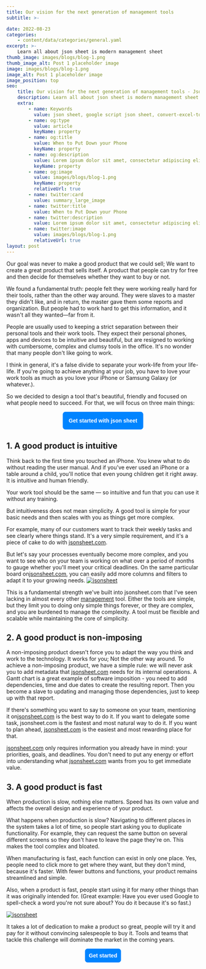 ```yaml
---
title: Our vision for the next generation of management tools
subtitle: >-

date: 2022-08-23
categories:
    - content/data/categories/general.yaml
excerpt: >-
    Learn all about json sheet is modern management sheet
thumb_image: images/blogs/blog-1.png
thumb_image_alt: Post 1 placeholder image
image: images/blogs/blog-1.png
image_alt: Post 1 placeholder image
image_position: top
seo:
    title: Our vision for the next generation of management tools - Json Sheet
    description: Learn all about json sheet is modern management sheet
    extra:
        - name: Keywords
          value: json sheet, google script json sheet, convert-excel-to-json sheet, json sheet js, google sheet to json, sheets json api, google sheet json api, json sheet builder,  json to sheet custom header, google sheet to json, json to google sheets
        - name: og:type
          value: article
          keyName: property
        - name: og:title
          value: When to Put Down your Phone
          keyName: property
        - name: og:description
          value: Lorem ipsum dolor sit amet, consectetur adipiscing elit
          keyName: property
        - name: og:image
          value: images/blogs/blog-1.png
          keyName: property
          relativeUrl: true
        - name: twitter:card
          value: summary_large_image
        - name: twitter:title
          value: When to Put Down your Phone
        - name: twitter:description
          value: Lorem ipsum dolor sit amet, consectetur adipiscing elit
        - name: twitter:image
          value: images/blogs/blog-1.png
          relativeUrl: true
layout: post
---
```


Our goal was never to make a good product that we could sell; We want to create a great product that sells itself. A product that people can try for free and then decide for themselves whether they want to buy or not.

We found a fundamental truth: people felt they were working really hard for their tools, rather than the other way around. They were slaves to a master they didn't like, and in return, the master gave them some reports and organization. But people had to work hard to get this information, and it wasn't all they wanted—far from it.

People are usually used to keeping a strict separation between their personal tools and their work tools. They expect their personal phones, apps and devices to be intuitive and beautiful, but are resigned to working with cumbersome, complex and clumsy tools in the office. It's no wonder that many people don't like going to work.

I think in general, it's a false divide to separate your work-life from your life-life. If you're going to achieve anything at your job, you have to love your work tools as much as you love your iPhone or Samsung Galaxy (or whatever.).

So we decided to design a tool that's beautiful, friendly and focused on what people need to succeed. For that, we will focus on three main things:

<div  style="text-align: center;"><a href="https://jsonsheet.com/"><button style="border:1px solid;font-weight:600;padding:3%;font-size:1em;color:white;background-color:#0084ff;border-radius:8px;" >Get started with json sheet</button></a></div>

## 1. A good product is intuitive

Think back to the first time you touched an iPhone. You knew what to do without reading the user manual. And if you've ever used an iPhone or a table around a child, you'll notice that even young children get it right away. It is intuitive and human friendly.

Your work tool should be the same — so intuitive and fun that you can use it without any training.

But intuitiveness does not mean simplicity. A good tool is simple for your basic needs and then scales with you as things get more complex.

For example, many of our customers want to track their weekly tasks and see clearly where things stand. It's a very simple requirement, and it's a piece of cake to do with <a href="https://jsonsheet.com/" >jsonsheet.com</a>.

But let's say your processes eventually become more complex, and you want to see who on your team is working on what over a period of months to gauge whether you'll meet your critical deadlines. On the same particular board on<a href="https://jsonsheet.com/" >jsonsheet.com</a>, you can easily add more columns and filters to adapt it to your growing needs.
<a href="https://jsonsheet.com/" >![jsonsheet](/images/blogs/blog-1-1.png)</a>

This is a fundamental strength we've built into jsonsheet.com that I've seen lacking in almost every other <a href="https://jsonsheet.com/" >management</a> tool. Either the tools are simple, but they limit you to doing only simple things forever, or they are complex, and you are burdened to manage the complexity. A tool must be flexible and scalable while maintaining the core of simplicity.

## 2. A good product is non-imposing

A non-imposing product doesn't force you to adapt the way you think and work to the technology. It works for you; Not the other way around.
To achieve a non-imposing product, we have a simple rule: we will never ask you to add metadata that <a href="https://jsonsheet.com/" >jsonsheet.com</a> needs for its internal operations. A Gantt chart is a great example of software imposition - you need to add dependencies, time and due dates to create the resulting report. Then you become a slave to updating and managing those dependencies, just to keep up with that report.

If there's something you want to say to someone on your team, mentioning it on<a href="https://jsonsheet.com/" >jsonsheet.com</a> is the best way to do it. If you want to delegate some task, jsonsheet.com is the fastest and most natural way to do it. If you want to plan ahead, <a href="https://jsonsheet.com/" >jsonsheet.com</a> is the easiest and most rewarding place for that.

<a href="https://jsonsheet.com/" >jsonsheet.com</a> only requires information you already have in mind: your priorities, goals, and deadlines. You don't need to put any energy or effort into understanding what <a href="https://jsonsheet.com/" >jsonsheet.com</a> wants from you to get immediate value.

## 3. A good product is fast

When production is slow, nothing else matters. Speed has its own value and affects the overall design and experience of your product.

What happens when production is slow? Navigating to different places in the system takes a lot of time, so people start asking you to duplicate functionality. For example, they can request the same button on several different screens so they don't have to leave the page they're on. This makes the tool complex and bloated.

When manufacturing is fast, each function can exist in only one place. Yes, people need to click more to get where they want, but they don't mind, because it's faster. With fewer buttons and functions, your product remains streamlined and simple.

Also, when a product is fast, people start using it for many other things than it was originally intended for. (Great example: Have you ever used Google to spell-check a word you're not sure about? You do it because it's so fast.)

<a href="https://jsonsheet.com/" >![jsonsheet](/images/blogs/blog-1-2.png)</a>

It takes a lot of dedication to make a product so great, people will try it and pay for it without convincing salespeople to buy it. Tools and teams that tackle this challenge will dominate the market in the coming years.

<div  style="text-align: center;"><a href="https://play.google.com/store/apps/details?id=com.jsonsheetapp"><button style="border:1px solid;font-weight:600;padding:2%;font-size:1em;color:white;background-color:#0084ff;border-radius:8px;" >Get started</button></a></div>
